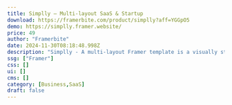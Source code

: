 ```yaml
---
title: Simplly — Multi-layout SaaS & Startup
download: https://framerbite.com/product/simplly?aff=YGGpO5
demo: https://simplly.framer.website/
price: 49
author: "Framerbite"
date: 2024-11-30T08:18:48.998Z
description: "Simplly - A multi-layout Framer template is a visually stunning and minimally designed template to meet the needs of SaaS & Startup businesses."
ssg: ["Framer"]
css: []
ui: []
cms: []
category: [Business,SaaS]
draft: false
---
```

